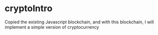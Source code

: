 # cryptoIntro

Copied the existing Javascript blockchain, and with this blockchain, I will implement a simple version of cryptocurrency